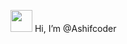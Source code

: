  <img src="https://media.giphy.com/media/hvRJCLFzcasrR4ia7z/giphy.gif" width="35"> Hi, I’m @Ashifcoder


<!---
- 👀 I’m interested in ...
- 🌱 I’m currently learning ...
- 💞️ I’m looking to collaborate on ...
- 📫 How to reach me ...


Ashifcoder/Ashifcoder is a ✨ special ✨ repository because its `README.md` (this file) appears on your GitHub profile.
You can click the Preview link to take a look at your changes.

### Find me all around the web:

<p align="left">
<a href="http://twitter.com/MishManners" target="blank"><img align="center" src="https://github.com/mishmanners/MishManners/blob/master/socials/twitter%20(2).png" title = "Twitter" alt="" height="30" /></a>
<a href="http://linkedin.com/in/mishmanners" target="blank"><img align="center" src="https://github.com/mishmanners/MishManners/blob/master/socials/transparent-Linkedin-logo-icon.png" alt="" height="30" /></a>

</p>
![](https://komarev.com/ghpvc/?username=Ashifcoder)
--->
